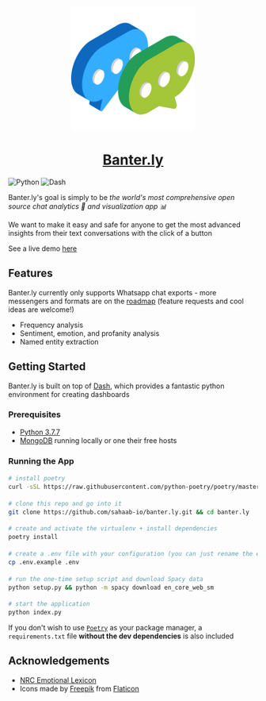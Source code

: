 <div align="center">
  <img alt="Banter.ly Logo" src="assets/logo.png" width="250px">
  <h1><a href="">Banter.ly</a></h1>
</div>

![Python](https://img.shields.io/badge/Python-3.7.7-yellow.svg?logo=python&longCache=true&logoColor=white&colorB=3774ac&style=flat-square&colorA=4c566a)
![Dash](https://img.shields.io/badge/Dash-v1.12.0-blue.svg?longCache=true&logo=python&longCache=true&style=flat-square&logoColor=white&colorB=3774ac&colorA=4c566a)

Banter.ly's goal is simply to be _the world's most comprehensive open source chat analytics 🔎 and visualization app 📊_

We want to make it easy and safe for anyone to get the most advanced insights from their text conversations with the click of a button

See a live demo [here](http://34.105.74.179:8080/)

## Features
Banter.ly currently only supports Whatsapp chat exports - more messengers and formats are on the [roadmap](https://github.com/sahaab-io/banter.ly/projects/2) (feature requests and cool ideas are welcome!)

- Frequency analysis
- Sentiment, emotion, and profanity analysis
- Named entity extraction

## Getting Started

Banter.ly is built on top of [Dash](https://plotly.com/dash/), which provides a fantastic python environment for creating dashboards

### Prerequisites

- [Python 3.7.7](https://www.python.org/downloads/release/python-377/)
- [MongoDB](https://mongodb.com) running locally or one their free hosts

### Running the App

``` bash
# install poetry
curl -sSL https://raw.githubusercontent.com/python-poetry/poetry/master/get-poetry.py | python

# clone this repo and go into it
git clone https://github.com/sahaab-io/banter.ly.git && cd banter.ly

# create and activate the virtualenv + install dependencies
poetry install

# create a .env file with your configuration (you can just rename the example to get started locally)
cp .env.example .env

# run the one-time setup script and download Spacy data
python setup.py && python -m spacy download en_core_web_sm

# start the application
python index.py
```

If you don't wish to use [`Poetry`](https://python-poetry.org/) as your package manager, a `requirements.txt` file **without the dev dependencies** is also included

## Acknowledgements

* [NRC Emotional Lexicon](https://saifmohammad.com/WebPages/NRC-Emotion-Lexicon.htm)
* Icons made by [Freepik](https://www.flaticon.com/authors/freepik) from [Flaticon](www.flaticon.com) 
